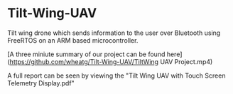 # Tilt-Wing-UAV



Tilt wing drone which sends information to the user over Bluetooth using FreeRTOS on an ARM based microcontroller.

[A three miniute summary of our project can be found here](https://github.com/wheatg/Tilt-Wing-UAV/TiltWing UAV Project.mp4)

A full report can be seen by viewing the "Tilt Wing UAV with Touch Screen Telemetry Display.pdf"
